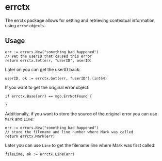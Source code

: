# errctx

The errctx package allows for setting and retrieving contextual information using
`error` objects.

## Usage
```
err := errors.New("something bad happened")
// set the userID that caused this error
return errctx.Set(err, "userID", userID)
```

Later on you can get the userID back:
```
userID, ok := errctx.Get(err, "userID").(int64)
```

If you want to get the original error object:
```
if errctx.Base(err) == mgo.ErrNotFound {

}
```

Additionally, if you want to store the source of the original error you can
use `Mark` and `Line`:
```
err := errors.New("something bad happened")
// store the filename and line number where Mark was called
return errctx.Mark(err)
```

Later you can use `Line` to get the filename:line where Mark was first called:
```
fileLine, ok := errctx.Line(err)
```
